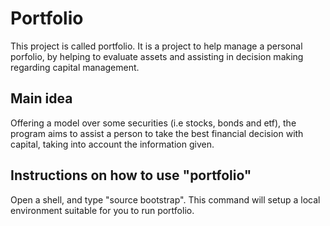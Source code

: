 # Portfolio

This project is called portfolio. It is a project to help manage a personal 
porfolio, by helping to evaluate assets and assisting in decision making
regarding capital management. 

## Main idea

Offering a model over some securities (i.e stocks, bonds and etf), the program
aims to assist a person to take the best financial decision with capital, taking
into account the information given.

## Instructions on how to use "portfolio"

Open a shell, and type "source bootstrap". This command will setup a local 
environment suitable for you to run portfolio.

